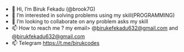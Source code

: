- 👋 Hi, I’m Biruk Fekadu  (@brook7G)
- 👀 I’m interested in solving problems using my skill(PROGRAMMING)
- 💞️ I’m looking to collaborate on any problem asks my skill
- 📫 How to reach me ? my email> @birukefekadu632@gmail.com and @birukfekadu632@gmail.com
- 📫 Telegram https://t.me/birukcodes
